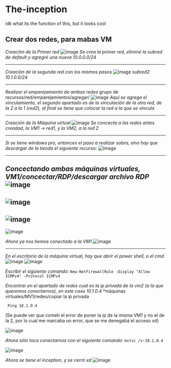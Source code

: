 # The-inception
idk what its the function of this, but it looks cool

**Crear dos redes, para mabas VM**
----

*Creaciòn de la Primer red*
![image](https://user-images.githubusercontent.com/86898578/126699334-114cd396-177b-4acb-95bd-b6f64cb674e5.png)
*Se crea la primer red, eliminé la subred de default y agregré una nueva 10.0.0.0/24*

---

*Creaciòn de la segunda red con los mismos pasos*
![image](https://user-images.githubusercontent.com/86898578/126700031-af23415c-4683-48a3-8ff5-852b967caa2e.png)
*subred2 10.1.0.0/24*

---

*Realizar el emparejamiento de ambas redes*
grupo de recursos/red/emparejamientos/agregar/
![image](https://user-images.githubusercontent.com/86898578/126700876-9577bd5d-c10d-4c00-acca-840451810c4f.png)
*Aquí se agrega el vinculamiento, el segundo apartado es de la vinculaciòn de la otra red, de la 2 a la 1 (red2), al final se tiene que colocar la red a la que se vincula*

---

*Creación de la Máquina virtual*
![image](https://user-images.githubusercontent.com/86898578/126702413-dbf816c5-7b47-464b-94c3-6f7e733ee160.png)
*Se concecta a las redes antes creadad, la VM1 -> red1, y la VM2, a la red 2*

---

*Si se tiene windows pro, entonces el paso a realizar sobra, sino hay que descargar de la tienda el siguiente recurso:*
![image](https://user-images.githubusercontent.com/86898578/126703698-c89a1b70-204d-4780-94ac-ed650eeb5609.png)

---

*Concectando ambas máquinas virtuales, VM1/concectar/RDP/descargar archivo RDP*
![image](https://user-images.githubusercontent.com/86898578/126703758-f042ae43-a0bb-4cb2-9b1a-9728c607647d.png)
---
![image](https://user-images.githubusercontent.com/86898578/126704405-d31c31b8-2a2f-446f-ad52-6319f3884e63.png)
---
![image](https://user-images.githubusercontent.com/86898578/126704937-91ec4239-14cd-4b5a-9fe9-15853bcb43d7.png)
---
![image](https://user-images.githubusercontent.com/86898578/126705180-083b318e-d4ed-40c2-aa79-1cc15d2fe9c9.png)

*Ahora ya nos hemos conectado a la VM1*
![image](https://user-images.githubusercontent.com/86898578/126705224-d81249af-a32b-46a8-9689-89d7a52e2d7d.png)

---

*En el escritorio de la máquina virtual, hay que abrir el power shell, o el cmd*
![image](https://user-images.githubusercontent.com/86898578/126705363-d77bf54f-e4df-48db-8598-40c4c9ecb10a.png)
![image](https://user-images.githubusercontent.com/86898578/126706568-c5de7c4a-d442-44c1-bc04-bcc63c4b55bc.png)

*Escribir el siguiente comando:*
`New-NetFirewallRule -Display "Allow ICMPv4" -Protocol ICMPv4`

*Encontrar en el apartado de redes cual es la ip privada de la vm2 (a la que queremos conectarnos), en este caso 10.1.0.4*
*máquinas virtuales/MV1/redes/copiar la ip privada

` Ping 10.1.0.4`

(Se puede ver que cometí el error de poner la ip de la misma VM1 y no el de la 2, por lo cual me marcaba un error, que se me denegaba el acceso xd)

![image](https://user-images.githubusercontent.com/86898578/126707534-922f85b3-14f8-4592-8bf4-bcb4b28d0570.png)

*Ahora sólo toca conectarnos con el siguiente comando:*
`mstsc /v:10.1.0.4`

![image](https://user-images.githubusercontent.com/86898578/126707955-14436426-d830-4fb7-a36b-f099214dad63.png)

*Ahora se tiene el inception, y se cerrò xd*
![image](https://user-images.githubusercontent.com/86898578/126708056-d65e35ef-b05d-4065-b8b2-8e83530cac2c.png)

